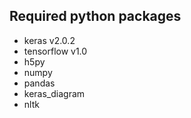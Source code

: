## Required python packages

- keras v2.0.2
- tensorflow v1.0
- h5py
- numpy
- pandas
- keras_diagram
- nltk
